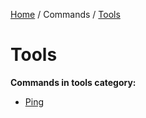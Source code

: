 [Home](https://tmsz-dev.github.io/Persistence/) / Commands / [Tools](https://tmsz-dev.github.io/Persistence/commands/tools)

# Tools

**Commands in tools category:**
* [Ping](https://tmsz-dev.github.io/Persistence/commands/tools/ping.html)
